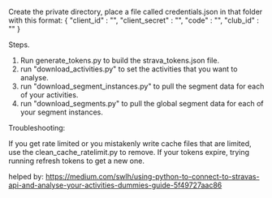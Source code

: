 
Create the private directory, place a file called credentials.json in that folder with this format:
{
"client_id" : "<insertid>",
"client_secret" : "<insertid>",
"code" : "<insertid>",
"club_id" : "<insertid>"
}

Steps.

1. Run generate_tokens.py to build the strava_tokens.json file.
2. run "download_activities.py" to set the activities that you want to analyse.
3. run "download_segment_instances.py" to pull the segment data for each of your activities.
4. run "download_segments.py" to pull the global segment data for each of your segment instances.


Troubleshooting:

If you get rate limited or you mistakenly write cache files that are limited, use the clean_cache_ratelimit.py to remove.
If your tokens expire, trying running refresh tokens to get a new one.



helped by:
    https://medium.com/swlh/using-python-to-connect-to-stravas-api-and-analyse-your-activities-dummies-guide-5f49727aac86